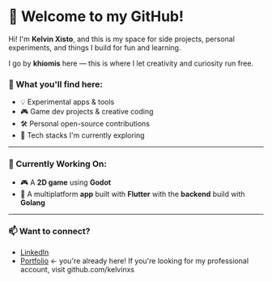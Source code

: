 # 👋 Welcome to my GitHub!

Hi! I'm **Kelvin Xisto**, and this is my space for side projects, personal experiments, and things I build for fun and learning.

I go by **khiomis** here — this is where I let creativity and curiosity run free.

### 🧪 What you'll find here:
- 💡 Experimental apps & tools
- 🎮 Game dev projects & creative coding
- 🛠️ Personal open-source contributions
- 🧰 Tech stacks I'm currently exploring

---

### 🚧 Currently Working On:
- 🎮 A **2D game** using **Godot**
- 📱 A multiplatform **app** built with **Flutter** with the **backend** build with **Golang**

---

### 📫 Want to connect?
- [LinkedIn](https://www.linkedin.com/in/kelvin-xisto/)
- [Portfolio](https://github.com/khiomis) ← you're already here!
If you're looking for my professional account, visit github.com/kelvinxs
